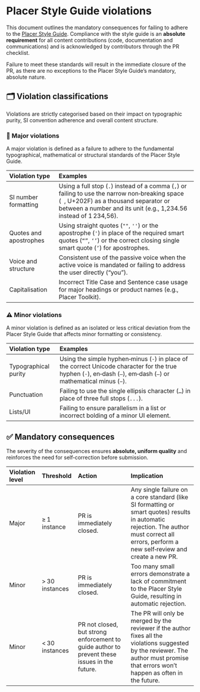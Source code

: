 # Placer Style Guide violations

This document outlines the mandatory consequences for failing to adhere to the [Placer Style Guide](https://github.com/placer-toolkit/placer-style-guide). Compliance with the style guide is an **absolute requirement** for all content contributions (code, documentation and communications) and is acknowledged by contributors through the PR checklist.

Failure to meet these standards will result in the immediate closure of the PR, as there are no exceptions to the Placer Style Guide’s mandatory, absolute nature.

## 🗂️ Violation classifications

Violations are strictly categorised based on their impact on typographic purity, SI convention adherence and overall content structure.

### 🚨 Major violations

A major violation is defined as a failure to adhere to the fundamental typographical, mathematical or structural standards of the Placer Style Guide.

| Violation type         | Examples                                                                                                                                                                                                      |
| :--------------------- | :------------------------------------------------------------------------------------------------------------------------------------------------------------------------------------------------------------ |
| SI number formatting   | Using a full stop (`.`) instead of a comma (`,`) or failing to use the narrow non‐breaking space (` `, U+202F) as a thousand separator or between a number and its unit (e.g., 1,234.56 instead of 1 234,56). |
| Quotes and apostrophes | Using straight quotes (`""`, `''`) or the apostrophe (`'`) in place of the required smart quotes (`“”`, `‘’`) or the correct closing single smart quote (`’`) for apostrophes.                                |
| Voice and structure    | Consistent use of the passive voice when the active voice is mandated or failing to address the user directly (“you”).                                                                                        |
| Capitalisation         | Incorrect Title Case and Sentence case usage for major headings or product names (e.g., Placer Toolkit).                                                                                                      |

### ⚠️ Minor violations

A minor violation is defined as an isolated or less critical deviation from the Placer Style Guide that affects minor formatting or consistency.

| Violation type       | Examples                                                                                                                                                           |
| :------------------- | :----------------------------------------------------------------------------------------------------------------------------------------------------------------- |
| Typographical purity | Using the simple hyphen‐minus (`-`) in place of the correct Unicode character for the true hyphen (`‐`), en‐dash (`–`), em‐dash (`—`) or mathematical minus (`−`). |
| Punctuation          | Failing to use the single ellipsis character (`…`) in place of three full stops (`...`).                                                                           |
| Lists/UI             | Failing to ensure parallelism in a list or incorrect bolding of a minor UI element.                                                                                |

## ✅ Mandatory consequences

The severity of the consequences ensures **absolute, uniform quality** and reinforces the need for self‐correction before submission.

| Violation level | Threshold      | Action                                                                                       | Implication                                                                                                                                                                                   |
| :-------------- | :------------- | :------------------------------------------------------------------------------------------- | :-------------------------------------------------------------------------------------------------------------------------------------------------------------------------------------------- |
| Major           | ≥ 1 instance   | PR is immediately closed.                                                                    | Any single failure on a core standard (like SI formatting or smart quotes) results in automatic rejection. The author must correct all errors, perform a new self‐review and create a new PR. |
| Minor           | > 30 instances | PR is immediately closed.                                                                    | Too many small errors demonstrate a lack of commitment to the Placer Style Guide, resulting in automatic rejection.                                                                           |
| Minor           | < 30 instances | PR not closed, but strong enforcement to guide author to prevent these issues in the future. | The PR will only be merged by the reviewer if the author fixes all the violations suggested by the reviewer. The author must promise that errors won’t happen as often in the future.         |
